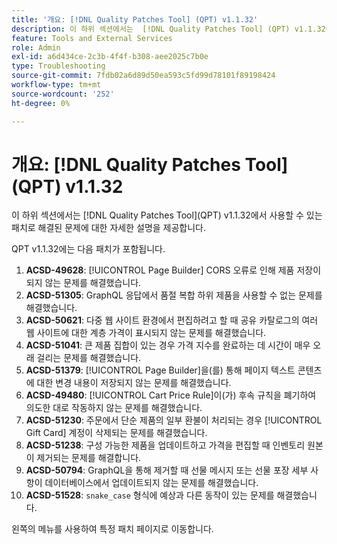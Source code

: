 ```yaml
---
title: '개요: [!DNL Quality Patches Tool] (QPT) v1.1.32'
description: 이 하위 섹션에서는  [!DNL Quality Patches Tool] (QPT) v1.1.32에서 사용할 수 있는 패치로 해결된 문제에 대한 자세한 설명을 제공합니다.
feature: Tools and External Services
role: Admin
exl-id: a6d434ce-2c3b-4f4f-b308-aee2025c7b0e
type: Troubleshooting
source-git-commit: 7fdb02a6d89d50ea593c5fd99d78101f89198424
workflow-type: tm+mt
source-wordcount: '252'
ht-degree: 0%

---
```


# 개요: [!DNL Quality Patches Tool]&#x200B;(QPT) v1.1.32

이 하위 섹션에서는 [!DNL Quality Patches Tool]&#x200B;(QPT) v1.1.32에서 사용할 수 있는 패치로 해결된 문제에 대한 자세한 설명을 제공합니다.

QPT v1.1.32에는 다음 패치가 포함됩니다.

1. **ACSD-49628**: [!UICONTROL Page Builder] CORS 오류로 인해 제품 저장이 되지 않는 문제를 해결했습니다.
1. **ACSD-51305**: GraphQL 응답에서 품절 복합 하위 제품을 사용할 수 없는 문제를 해결했습니다.
1. **ACSD-50621**: 다중 웹 사이트 환경에서 편집하려고 할 때 공유 카탈로그의 여러 웹 사이트에 대한 계층 가격이 표시되지 않는 문제를 해결했습니다.
1. **ACSD-51041**: 큰 제품 집합이 있는 경우 가격 지수를 완료하는 데 시간이 매우 오래 걸리는 문제를 해결했습니다.
1. **ACSD-51379**: [!UICONTROL Page Builder]을(를) 통해 페이지 텍스트 콘텐츠에 대한 변경 내용이 저장되지 않는 문제를 해결했습니다.
1. **ACSD-49480**: [!UICONTROL Cart Price Rule]이(가) 후속 규칙을 폐기하여 의도한 대로 작동하지 않는 문제를 해결했습니다.
1. **ACSD-51230**: 주문에서 단순 제품의 일부 환불이 처리되는 경우 [!UICONTROL Gift Card] 계정이 삭제되는 문제를 해결했습니다.
1. **ACSD-51238**: 구성 가능한 제품을 업데이트하고 가격을 편집할 때 인벤토리 원본이 제거되는 문제를 해결합니다.
1. **ACSD-50794**: GraphQL을 통해 제거할 때 선물 메시지 또는 선물 포장 세부 사항이 데이터베이스에서 업데이트되지 않는 문제를 해결했습니다.
1. **ACSD-51528**: `snake_case` 형식에 예상과 다른 동작이 있는 문제를 해결했습니다.

왼쪽의 메뉴를 사용하여 특정 패치 페이지로 이동합니다.
